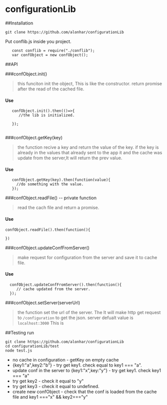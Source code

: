 # configurationLib


##Installation

```git clone https://github.com/alonhar/configurationLib```

Put conflib.js inside you project.

```
   const conflib = require("./conflib");
   var confObject = new confObject();
```


##API

###confObject.init()  
> this funciton init the object, This is like the constructor.
> return promise after the read of the cached file.
#### Use

```
   confObject.init().then(()=>{
      //the lib is initialized.
     
   });


```


###confObject.getKey(key)
> the function recive a key and return the value of the key.
> if the key is already in the values that already sent to the app it
> and the cache was update from  the server,It will return the prev value.
#### Use 

 ```
    confObject.getKey(key).then(function(value){
      //do something with the value.
    });
 ```

###confObject.readFile() -- private function 
>  read the cach file and return  a promise.
#### Use
   ```
   confObject.readFile().then(function(){
  
   })
   ```

###confObject.updateConfFromServer()
>  make request for configuration from the server and save it to cache file.
#### Use

```
  confObject.updateConfFromServer().then(function(){
     // cache updated from the server. 
  });
 ```

###confObject.setServer(serverUrl)
> the function set the url of the server. The It will make http get request to `/configuration` to get the json.
> server defualt value is `localhost:3000`
> This is 


##Testing 
run 
```
git clone https://github.com/alonhar/configurationLib
cd configurationLib/test
node test.js
```

* no cache in configuration - getKey on empty cache 
* {key1:"a",key2:"b"} - try get key1. check equal to key1 === "a".
* update conf in the server to {key1:"x",key:"y"} - try get key1. check key1 ===  "a"
* try get key2 - check it equal to  "y"
* try get key3 - check it equal to  undefined.
* create new confObject - check that the conf is loaded from the cache file and key1 ==="x" && key2==="y" 
